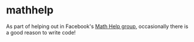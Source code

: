 # mathhelp

As part of helping out in Facebook's [Math Help group](https://www.facebook.com/groups/mathhelp/), occasionally there is a good reason to write code!
